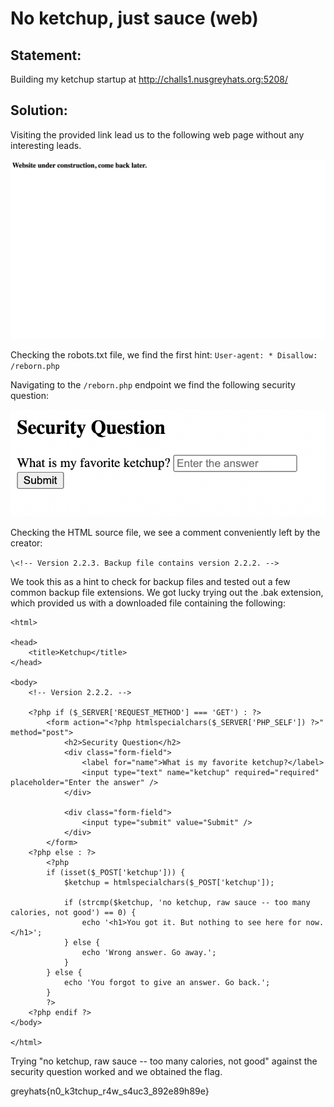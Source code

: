 # No ketchup, just sauce (web)

## Statement: 
Building my ketchup startup at http://challs1.nusgreyhats.org:5208/

## Solution: 
Visiting the provided link lead us to the following web page without any interesting leads. 

![image of web page](./screenshots/home-page.png)

Checking the robots.txt file, we find the first hint: 
`User-agent: *
Disallow: /reborn.php`

Navigating to the `/reborn.php` endpoint we find the following security question: 

![image of security question](./screenshots/security-question.png)

Checking the HTML source file, we see a comment conveniently left by the creator:

`\<!-- Version 2.2.3. Backup file contains version 2.2.2. -->`

We took this as a hint to check for backup files and tested out a few common backup file extensions. We got lucky trying out the .bak extension, which provided us with a downloaded file containing the following: 

````
<html>

<head>
	<title>Ketchup</title>
</head>

<body>
	<!-- Version 2.2.2. -->

	<?php if ($_SERVER['REQUEST_METHOD'] === 'GET') : ?>
		<form action="<?php htmlspecialchars($_SERVER['PHP_SELF']) ?>" method="post">
			<h2>Security Question</h2>
			<div class="form-field">
				<label for="name">What is my favorite ketchup?</label>
				<input type="text" name="ketchup" required="required" placeholder="Enter the answer" />
			</div>

			<div class="form-field">
				<input type="submit" value="Submit" />
			</div>
		</form>
	<?php else : ?>
		<?php
		if (isset($_POST['ketchup'])) {
			$ketchup = htmlspecialchars($_POST['ketchup']);

			if (strcmp($ketchup, 'no ketchup, raw sauce -- too many calories, not good') == 0) {
				echo '<h1>You got it. But nothing to see here for now.</h1>';
			} else {
				echo 'Wrong answer. Go away.';
			}
		} else {
			echo 'You forgot to give an answer. Go back.';
		}
		?>
	<?php endif ?>
</body>

</html>
````

Trying "no ketchup, raw sauce -- too many calories, not good" against the security question worked and we obtained the flag.

greyhats{n0_k3tchup_r4w_s4uc3_892e89h89e}